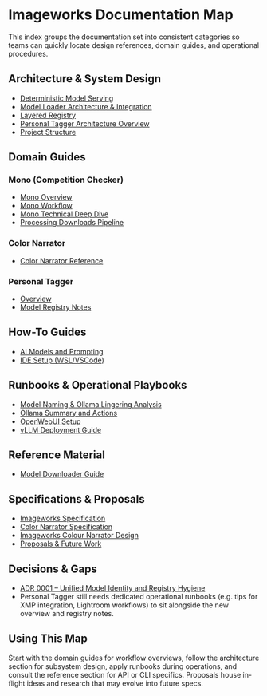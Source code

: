 # Imageworks Documentation Map

This index groups the documentation set into consistent categories so teams can
quickly locate design references, domain guides, and operational procedures.

## Architecture & System Design
- [Deterministic Model Serving](architecture/deterministic-model-serving.md)
- [Model Loader Architecture & Integration](architecture/model-loader-overview.md)
- [Layered Registry](architecture/layered-registry.md)
- [Personal Tagger Architecture Overview](architecture/personal-tagger-architecture-overview.md)
- [Project Structure](architecture/project-structure.md)

## Domain Guides
### Mono (Competition Checker)
- [Mono Overview](domains/mono/mono-overview.md)
- [Mono Workflow](domains/mono/mono-workflow.md)
- [Mono Technical Deep Dive](domains/mono/mono-technical.md)
- [Processing Downloads Pipeline](domains/mono/processing-downloads.md)

### Color Narrator
- [Color Narrator Reference](domains/color-narrator/reference.md)

### Personal Tagger
- [Overview](domains/personal-tagger/overview.md)
- [Model Registry Notes](domains/personal-tagger/model-registry.md)

## How-To Guides
- [AI Models and Prompting](guides/ai-models-and-prompting.md)
- [IDE Setup (WSL/VSCode)](guides/ide-setup-wsl-vscode.md)

## Runbooks & Operational Playbooks
- [Model Naming & Ollama Lingering Analysis](runbooks/model-naming-and-ollama-lingering.md)
- [Ollama Summary and Actions](runbooks/ollama-summary-and-actions.md)
- [OpenWebUI Setup](runbooks/openwebui-setup.md)
- [vLLM Deployment Guide](runbooks/vllm-deployment-guide.md)

## Reference Material
- [Model Downloader Guide](reference/model-downloader.md)

## Specifications & Proposals
- [Imageworks Specification](spec/imageworks-specification.md)
- [Color Narrator Specification](spec/imageworks-colour-narrator-specification.md)
- [Imageworks Colour Narrator Design](spec/design/imageworks-colour-narrator-design.md)
- [Proposals & Future Work](proposals/)

## Decisions & Gaps
- [ADR 0001 – Unified Model Identity and Registry Hygiene](decisions/0001-model-naming-and-registry.md)
- Personal Tagger still needs dedicated operational runbooks (e.g. tips for XMP
  integration, Lightroom workflows) to sit alongside the new overview and
  registry notes.

## Using This Map
Start with the domain guides for workflow overviews, follow the architecture
section for subsystem design, apply runbooks during operations, and consult the
reference section for API or CLI specifics. Proposals house in-flight ideas and
research that may evolve into future specs.
